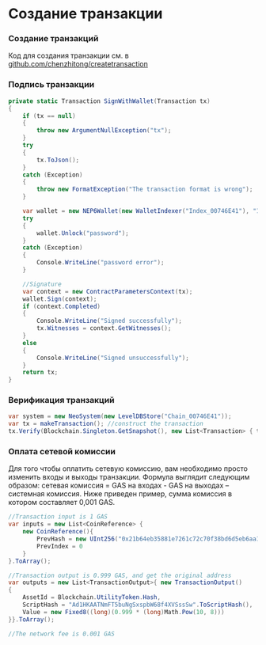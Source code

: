 # Создание транзакции

### Создание транзакций

Код для создания транзакции см. в  [github.com/chenzhitong/createtransaction](https://github.com/chenzhitong/createtransaction)

### Подпись транзакции

```c#
private static Transaction SignWithWallet(Transaction tx)
{
    if (tx == null)
    {
        throw new ArgumentNullException("tx");
    }
    try
    {
        tx.ToJson();
    }
    catch (Exception)
    {
        throw new FormatException("The transaction format is wrong");
    }

    var wallet = new NEP6Wallet(new WalletIndexer("Index_00746E41"), "1.json");
    try
    {
        wallet.Unlock("password");
    }
    catch (Exception)
    {
        Console.WriteLine("password error");
    }

    //Signature
    var context = new ContractParametersContext(tx);
    wallet.Sign(context);
    if (context.Completed)
    {
        Console.WriteLine("Signed successfully");
        tx.Witnesses = context.GetWitnesses();
    }
    else
    {
        Console.WriteLine("Signed unsuccessfully");
    }
    return tx;
}
```

### Верификация транзакций

```c#
var system = new NeoSystem(new LevelDBStore("Chain_00746E41"));
var tx = makeTransaction(); //construct the transaction
tx.Verify(Blockchain.Singleton.GetSnapshot(), new List<Transaction> { tx });
```

### Оплата сетевой комиссии

Для того чтобы оплатить сетевую комиссию, вам необходимо просто изменить входы и выходы транзакции. Формула выглядит следующим образом: сетевая комиссия = GAS на входах - GAS на выходах – системная комиссия. Ниже приведен пример, сумма комиссия в котором составляет 0,001 GAS.

```c#
//Transaction input is 1 GAS
var inputs = new List<CoinReference> {
    new CoinReference(){
        PrevHash = new UInt256("0x21b64eb35881e7261c72c70f38bd6d5eb6aa18f232e08ba3022220b46c13d9a2".Remove(0, 2).HexToBytes().Reverse().ToArray()),
        PrevIndex = 0
    }
}.ToArray();

//Transaction output is 0.999 GAS, and get the original address
var outputs = new List<TransactionOutput>{ new TransactionOutput()
{
    AssetId = Blockchain.UtilityToken.Hash,
    ScriptHash = "Ad1HKAATNmFT5buNgSxspbW68f4XVSssSw".ToScriptHash(),
    Value = new Fixed8((long)(0.999 * (long)Math.Pow(10, 8)))
}}.ToArray();

//The network fee is 0.001 GAS
```
